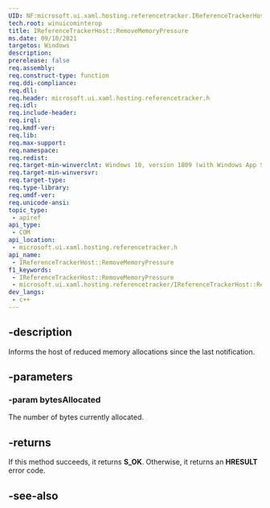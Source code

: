 ```yaml
---
UID: NF:microsoft.ui.xaml.hosting.referencetracker.IReferenceTrackerHost.RemoveMemoryPressure
tech.root: winuicominterop
title: IReferenceTrackerHost::RemoveMemoryPressure
ms.date: 09/10/2021
targetos: Windows
description: 
prerelease: false
req.assembly: 
req.construct-type: function
req.ddi-compliance: 
req.dll: 
req.header: microsoft.ui.xaml.hosting.referencetracker.h
req.idl: 
req.include-header: 
req.irql: 
req.kmdf-ver: 
req.lib: 
req.max-support: 
req.namespace: 
req.redist: 
req.target-min-winverclnt: Windows 10, version 1809 (with Windows App SDK 0.5 or later)
req.target-min-winversvr: 
req.target-type: 
req.type-library: 
req.umdf-ver: 
req.unicode-ansi: 
topic_type:
 - apiref
api_type:
 - COM
api_location:
 - microsoft.ui.xaml.hosting.referencetracker.h
api_name:
 - IReferenceTrackerHost::RemoveMemoryPressure
f1_keywords:
 - IReferenceTrackerHost::RemoveMemoryPressure
 - microsoft.ui.xaml.hosting.referencetracker/IReferenceTrackerHost::RemoveMemoryPressure
dev_langs:
 - c++
---
```


## -description

Informs the host of reduced memory allocations since the last notification.

## -parameters

### -param bytesAllocated

The number of bytes currently allocated.

## -returns

If this method succeeds, it returns **S_OK**. Otherwise, it returns an **HRESULT** error code.

## -see-also
